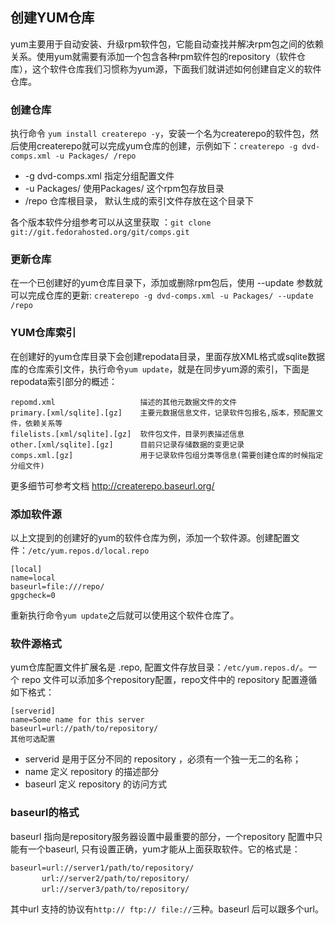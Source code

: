 
## 创建YUM仓库

yum主要用于自动安装、升级rpm软件包，它能自动查找并解决rpm包之间的依赖关系。使用yum就需要有添加一个包含各种rpm软件包的repository（软件仓库），这个软件仓库我们习惯称为yum源，下面我们就讲述如何创建自定义的软件仓库。
 
### 创建仓库

执行命令 `yum install createrepo -y`，安装一个名为createrepo的软件包，然后使用createrepo就可以完成yum仓库的创建，示例如下：`createrepo -g dvd-comps.xml -u Packages/ /repo`

* -g  dvd-comps.xml  指定分组配置文件
* -u Packages/           使用Packages/ 这个rpm包存放目录
*  /repo                      仓库根目录， 默认生成的索引文件存放在这个目录下

各个版本软件分组参考可以从这里获取 ：`git clone git://git.fedorahosted.org/git/comps.git`

### 更新仓库

在一个已创建好的yum仓库目录下，添加或删除rpm包后，使用 --update 参数就可以完成仓库的更新: `createrepo -g dvd-comps.xml -u Packages/ --update /repo`

### YUM仓库索引

在创建好的yum仓库目录下会创建repodata目录，里面存放XML格式或sqlite数据库的仓库索引文件，执行命令`yum update`，就是在同步yum源的索引，下面是repodata索引部分的概述：

```
repomd.xml                   描述的其他元数据文件的文件
primary.[xml/sqlite].[gz]    主要元数据信息文件，记录软件包报名,版本，预配置文件，依赖关系等
filelists.[xml/sqlite].[gz]  软件包文件，目录列表描述信息
other.[xml/sqlite].[gz]      目前只记录存储数据的变更记录
comps.xml.[gz]               用于记录软件包组分类等信息(需要创建仓库的时候指定分组文件)
```

更多细节可参考文档 <http://createrepo.baseurl.org/>

### 添加软件源

以上文提到的创建好的yum的软件仓库为例，添加一个软件源。创建配置文件：`/etc/yum.repos.d/local.repo`  
```
[local]
name=local
baseurl=file:///repo/
gpgcheck=0
```
重新执行命令`yum update`之后就可以使用这个软件仓库了。

### 软件源格式

yum仓库配置文件扩展名是 .repo, 配置文件存放目录：`/etc/yum.repos.d/`。一个 repo 文件可以添加多个repository配置，repo文件中的 repository 配置遵循如下格式：

```
[serverid]
name=Some name for this server
baseurl=url://path/to/repository/
其他可选配置
```

* serverid 是用于区分不同的 repository ，必须有一个独一无二的名称；
* name     定义 repository 的描述部分
* baseurl  定义 repository 的访问方式

### baseurl的格式

baseurl 指向是repository服务器设置中最重要的部分，一个repository 配置中只能有一个baseurl, 只有设置正确，yum才能从上面获取软件。它的格式是：

```
baseurl=url://server1/path/to/repository/
　　　  url://server2/path/to/repository/
　　　  url://server3/path/to/repository/
```

其中url 支持的协议有` http:// ftp:// file:// `三种。baseurl 后可以跟多个url。
